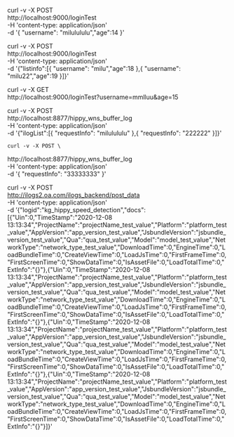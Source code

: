 
curl -v -X POST \
  http://localhost:9000/loginTest \
  -H 'content-type: application/json' \
  -d '{ "username": "milulululu","age":14 }'
  
curl -v -X POST \
  http://localhost:9000/loginTest \
  -H 'content-type: application/json' \
  -d '{"listinfo":[{ "username": "milu","age":18 },{ "username": "milu22","age":19 }]}'
  

  curl -v -X GET \
  http://localhost:9000/loginTest?username=mmlluu&age=15
  

  curl -v -X POST \
  http://localhost:8877/hippy_wns_buffer_log \
  -H 'content-type: application/json' \
  -d '{"ilogList":[{ "requestInfo": "milulululu" },{ "requestInfo": "222222" }]}'

    curl -v -X POST \
  http://localhost:8877/hippy_wns_buffer_log \
  -H 'content-type: application/json' \
  -d '{ "requestInfo": "33333333" }'

  curl -v -X POST \
  http://ilogs2.oa.com/ilogs_backend/post_data \
  -H 'content-type: application/json' \
  -d ’{"logid":"kg_hippy_speed_detection","docs":[{"Uin":0,"TimeStamp":"2020-12-08 13:13:34","ProjectName":"projectName_test_value","Platform":"platform_test_value","AppVersion":"app_version_test_value","JsbundleVersion":"jsbundle_version_test_value","Qua":"qua_test_value","Model":"model_test_value","NetworkType":"network_type_test_value","DownloadTime":0,"EngineTime":0,"LoadBundleTime":0,"CreateViewTime":0,"LoadJsTime":0,"FirstFrameTime":0,"FirstScreenTime":0,"ShowDataTime":0,"IsAssetFile":0,"LoadTotalTime":0,"ExtInfo":"{}"},{"Uin":0,"TimeStamp":"2020-12-08 13:13:34","ProjectName":"projectName_test_value","Platform":"platform_test_value","AppVersion":"app_version_test_value","JsbundleVersion":"jsbundle_version_test_value","Qua":"qua_test_value","Model":"model_test_value","NetworkType":"network_type_test_value","DownloadTime":0,"EngineTime":0,"LoadBundleTime":0,"CreateViewTime":0,"LoadJsTime":0,"FirstFrameTime":0,"FirstScreenTime":0,"ShowDataTime":0,"IsAssetFile":0,"LoadTotalTime":0,"ExtInfo":"{}"},{"Uin":0,"TimeStamp":"2020-12-08 13:13:34","ProjectName":"projectName_test_value","Platform":"platform_test_value","AppVersion":"app_version_test_value","JsbundleVersion":"jsbundle_version_test_value","Qua":"qua_test_value","Model":"model_test_value","NetworkType":"network_type_test_value","DownloadTime":0,"EngineTime":0,"LoadBundleTime":0,"CreateViewTime":0,"LoadJsTime":0,"FirstFrameTime":0,"FirstScreenTime":0,"ShowDataTime":0,"IsAssetFile":0,"LoadTotalTime":0,"ExtInfo":"{}"},{"Uin":0,"TimeStamp":"2020-12-08 13:13:34","ProjectName":"projectName_test_value","Platform":"platform_test_value","AppVersion":"app_version_test_value","JsbundleVersion":"jsbundle_version_test_value","Qua":"qua_test_value","Model":"model_test_value","NetworkType":"network_type_test_value","DownloadTime":0,"EngineTime":0,"LoadBundleTime":0,"CreateViewTime":0,"LoadJsTime":0,"FirstFrameTime":0,"FirstScreenTime":0,"ShowDataTime":0,"IsAssetFile":0,"LoadTotalTime":0,"ExtInfo":"{}"}]}'